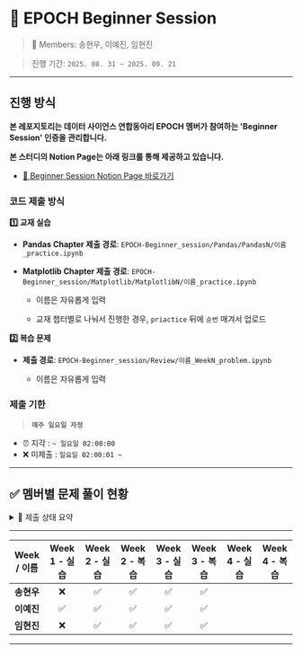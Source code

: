 # 🌱 EPOCH Beginner Session

> 👥 Members: 송현우, 이예진, 임현진

> 진행 기간: `2025. 08. 31 ~ 2025. 09. 21`

---

## 진행 방식

**본 레포지토리는 데이터 사이언스 연합동아리 EPOCH 멤버가 참여하는 'Beginner Session' 인증을 관리합니다.**

**본 스터디의 Notion Page는 아래 링크를 통해 제공하고 있습니다.**

- [🔗 Beginner Session Notion Page 바로가기](https://tartan-text-a3d.notion.site/Beginner-Session-4th-23b0de90854f805188adc5c17eaa7387?source=copy_link)

### 코드 제출 방식

**1️⃣ 교재 실습**

- **Pandas Chapter 제출 경로**: `EPOCH-Beginner_session/Pandas/PandasN/이름_practice.ipynb`

- **Matplotlib Chapter 제출 경로**: `EPOCH-Beginner_session/Matplotlib/MatplotlibN/이름_practice.ipynb`

    - 이름은 자유롭게 입력
 
    - 교재 챕터별로 나눠서 진행한 경우, `priactice` 뒤에 `순번` 매겨서 업로드

**2️⃣ 복습 문제**

- **제출 경로**: `EPOCH-Beginner_session/Review/이름_WeekN_problem.ipynb`
    
    - 이름은 자유롭게 입력

### 제출 기한

> **`매주 일요일 자정`**

- ⏰ 지각 : `~ 일요일 02:00:00`
- ❌ 미제출 : `일요일 02:00:01 ~`

---

## ✅ 멤버별 문제 풀이 현황
<details>
  <summary> 🌈 제출 상태 요약</summary>
  <div markdown="1">
  
  ---

- **제출 완료**: ✅
- **지각 제출**: ⏰
- **미제출**: ❌
- [💸 Penalty 현황 확인하기](https://www.notion.so/Beginner-Session-4th-23b0de90854f805188adc5c17eaa7387?source=copy_link#2580de90854f80a083a8dff1d0f41ae8)
  
  </div>
  </details>

---
| Week / 이름 | Week 1 - 실습 | Week 2 - 실습 | Week 2 - 복습 | Week 3 - 실습 | Week 3 - 복습 | Week 4 - 실습 | Week 4 - 복습 | 
|:---------:|:------:|:------:|:------:|:------:|:------:|:------:|:------:|
| **송현우**  |❌|✅|✅|✅|✅|    |    |  
| **이예진**  |✅|✅|✅|✅|✅|    |    |
| **임현진**  |❌|✅|✅|✅|✅|    |    |

---
